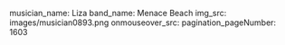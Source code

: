 musician_name: Liza
band_name: Menace Beach
img_src: images/musician0893.png
onmouseover_src: 
pagination_pageNumber: 1603